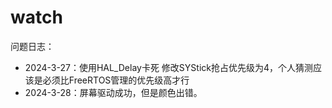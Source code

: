 # watch

问题日志：
- 2024-3-27：使用HAL_Delay卡死
    修改SYStick抢占优先级为4，个人猜测应该是必须比FreeRTOS管理的优先级高才行
- 2024-3-28：屏幕驱动成功，但是颜色出错。